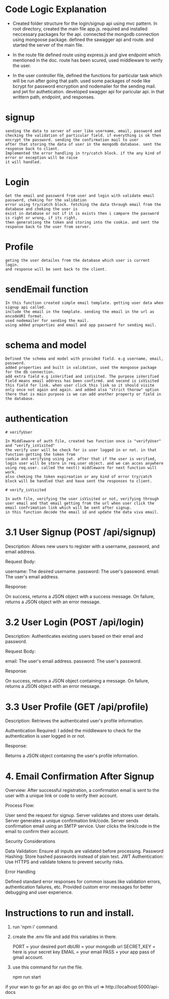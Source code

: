 # Code Logic Explanation

* Created folder structure for the login/signup api using mvc pattern. In root directory, created
the main file app.js.
required and installed neccessary packages for the api.
connected the mongodb connection using mongoose package. defined the sawagger api and route.
and started the server of the main file.

* In the route file defined route using express.js and give endpoint which mentioned in the doc.
route has been scured, used middleware to verify the user.

* In the user controller file, defined the functions for particular task which will be run after going 
that path. used some packages of node like bcrypt for password encryption and nodemailer for the sending 
mail. and jwt for authetication. developed swagger api for paricular api. in that writtern path, endpoint,
and responses.

# signup 
    sending the data to server of user like username, email, password and checking the validation of particular field. if everything is ok then encrypt the password. sending the confirmation mail to user
    after that storing the data of user in the mongodb database. sent the response back to client.
    Implemented the error handling in try/catch block. if the any kind of error or exception will be raise
    it will handled.

# Login
    Get the email and password from user and login with validate email password, cheking for the validation
    error using try/catch block. fetching the data through email from the database and cheking the user is 
    exist in database or not if it is exists then i campare the password is right or wrong, if its right,
    then generationg the token and storing into the cookie. and sent the response back to the user from server.

# Profile
    geting the user detailes from the database which user is current login.
    and response will be sent back to the client.

# sendEmail function 
    In this function created simple email template. getting user data when signup api called.
    include the email in the template. sending the email in the url as encodeURI format.
    used nodemailer for sending the mail.
    using added properties and email and app password for sending mail.


# schema and model
    Defined the schema and model with provided field. e.g username, email, password.
    added properties and built in validation, used the mongoose package for the db connection.
    add extra field e.g isVerified and isVisited. The purpose isVerified field means email address has been confirmd. and second is isVisited this field for link. when user click this link so it should visite only once not again and again. and added also "strict thorow" option there that is main purpose is we can add another property or field in the database. 

# authentication

    # verifyUser

    In Middleware of auth file, created two function once is "verifyUser" and "verify_isVisited"
    the verify user will be check for is user logged in or not. in that function getting the token from 
    cookie and verifying using jwt. after that if the user is verified, login user will be store in req.user object. and we can acces anywhere using req.user. called the next() middleware for next function will work.
    also cheking the token expireation or any kind of error try/catch block will be handled that and have sent the responses to client.

    # verify_isVisited

    In auth file, verifying the user isVisited or not, verifying through user email and that email getting from the url when user click the email confrimation link which will be sent after signup.
    in this function decode the email id and update the data viva email.

# 3.1 User Signup (POST /api/signup)

Description: Allows new users to register with a username, password, and email address.

Request Body:

username: The desired username.
password: The user's password.
email: The user's email address.

Response:

On success, returns a JSON object with a success message.
On failure, returns a JSON object with an error message.

# 3.2 User Login (POST /api/login)

Description: Authenticates existing users based on their email and password.

Request Body:

email: The user's email address.
password: The user's password.

Response:

On success, returns a JSON object containing a message.
On failure, returns a JSON object with an error message.

# 3.3 User Profile (GET /api/profile)

Description: Retrieves the authenticated user's profile information.

Authentication Required: I added the middleware to check for the authentication is user logged in or not.

Response:

Returns a JSON object containing the user's profile information.

# 4. Email Confirmation After Signup

Overview: After successful registration, a confirmation email is sent to the user with a unique link or code to verify their account.

Process Flow:

User send the request for signup.
Server validates and stores user details.
Server generates a unique confirmation link/code.
Server sends confirmation email using an SMTP service.
User clicks the link/code in the email to confirm their account.

Security Considerations

Data Validation: Ensure all inputs are validated before processing.
Password Hashing: Store hashed passwords instead of plain text.
JWT Authentication: Use HTTPS and validate tokens to prevent security risks.

Error Handling

Defined standard error responses for common issues like validation errors, authentication failures, etc.
Provided custom error messages for better debugging and user experience.

# Instructions to run and install.

1. run 'npm i' command.

2. create the .env file and add this variables in there.

    PORT = your desired port
    dbURI = your mongodb url
    SECRET_KEY = here is your secret key
    EMAIL = your email 
    PASS = your app pass of gmail account.

3. use this command for run the file.

    npm run start

if your wan to go for an api doc go on this url => http://localhost:5000/api-docs